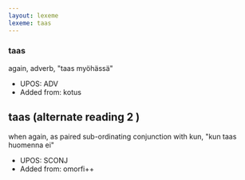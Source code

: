 ```yaml
---
layout: lexeme
lexeme: taas
---
```


###  taas

again, adverb, "taas myöhässä"
* UPOS:  ADV
* Added from:  kotus


## taas (alternate reading 2 )

when again, as paired sub-ordinating conjunction with kun, "kun taas huomenna ei"
* UPOS:  SCONJ
* Added from:  omorfi++


